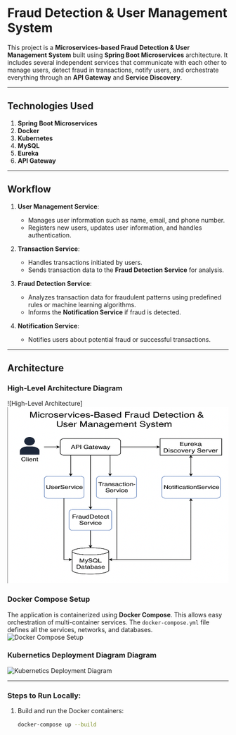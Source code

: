 # Fraud Detection & User Management System

This project is a **Microservices-based Fraud Detection & User Management System** built using **Spring Boot Microservices** architecture. It includes several independent services that communicate with each other to manage users, detect fraud in transactions, notify users, and orchestrate everything through an **API Gateway** and **Service Discovery**.

---

## Technologies Used

1. **Spring Boot Microservices**
2. **Docker**
3. **Kubernetes**
4. **MySQL**
5. **Eureka**
6. **API Gateway**

---

## Workflow

1. **User Management Service**: 
   - Manages user information such as name, email, and phone number.
   - Registers new users, updates user information, and handles authentication.

2. **Transaction Service**: 
   - Handles transactions initiated by users.
   - Sends transaction data to the **Fraud Detection Service** for analysis.

3. **Fraud Detection Service**:
   - Analyzes transaction data for fraudulent patterns using predefined rules or machine learning algorithms.
   - Informs the **Notification Service** if fraud is detected.

4. **Notification Service**: 
   - Notifies users about potential fraud or successful transactions.

---

## Architecture

### High-Level Architecture Diagram

![High-Level Architecture]
<img src="imgs/1.png" alt="High-Level Architecture" width="600" height="400" />


### Docker Compose Setup
The application is containerized using **Docker Compose**. This allows easy orchestration of multi-container services. The `docker-compose.yml` file defines all the services, networks, and databases.
![Docker Compose Setup](link_to_your_image_2)

### Kubernetics Deployment Diagram Diagram

![Kubernetics Deployment Diagram](link_to_your_image_1)


---

### Steps to Run Locally:

1. Build and run the Docker containers:
   ```bash
   docker-compose up --build
